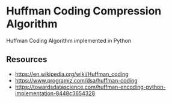 # Huffman Coding Compression Algorithm

Huffman Coding Algorithm implemented in Python

## Resources

- https://en.wikipedia.org/wiki/Huffman_coding
- https://www.programiz.com/dsa/huffman-coding
- https://towardsdatascience.com/huffman-encoding-python-implementation-8448c3654328
